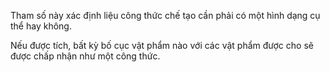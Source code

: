 Tham số này xác định liệu công thức chế tạo cần phải có một hình dạng cụ thể hay không.

Nếu được tích, bất kỳ bố cục vật phẩm nào với các vật phẩm được cho sẽ được chấp nhận như một công thức.